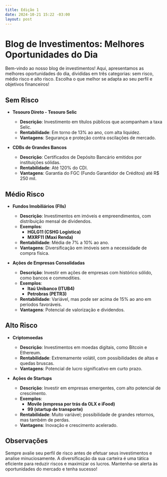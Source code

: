 ```yaml
---
title: Edição 1
date: 2024-10-21 15:22 -03:00
layout: post
---
```


# Blog de Investimentos: Melhores Oportunidades do Dia

Bem-vindo ao nosso blog de investimentos! Aqui, apresentamos as melhores oportunidades do dia, divididas em três categorias: sem risco, médio risco e alto risco. Escolha o que melhor se adapta ao seu perfil e objetivos financeiros!


## Sem Risco

- **Tesouro Direto - Tesouro Selic**
    
    -   **Descrição**: Investimento em títulos públicos que acompanham a taxa Selic.
    -   **Rentabilidade**: Em torno de 13% ao ano, com alta liquidez.
    -   **Vantagens**: Segurança e proteção contra oscilações de mercado.
- **CDBs de Grandes Bancos**
    
    -   **Descrição**: Certificados de Depósito Bancário emitidos por instituições sólidas.
    -   **Rentabilidade**: Até 120% do CDI.
    -   **Vantagens**: Garantia do FGC (Fundo Garantidor de Créditos) até R$ 250 mil.


## Médio Risco

- **Fundos Imobiliários (FIIs)**
    
    -   **Descrição**: Investimentos em imóveis e empreendimentos, com distribuição mensal de dividendos.
    -   **Exemplos**:
        -   **HGLG11 (CSHG Logística)**
        -   **MXRF11 (Maxi Renda)**
    -   **Rentabilidade**: Média de 7% a 10% ao ano.
    -   **Vantagens**: Diversificação em imóveis sem a necessidade de compra física.
- **Ações de Empresas Consolidadas**
    
    -   **Descrição**: Investir em ações de empresas com histórico sólido, como bancos e commodities.
    -   **Exemplos**:
        -   **Itaú Unibanco (ITUB4)**
        -   **Petrobras (PETR3)**
    -   **Rentabilidade**: Variável, mas pode ser acima de 15% ao ano em períodos favoráveis.
    -   **Vantagens**: Potencial de valorização e dividendos.


## Alto Risco

- **Criptomoedas**
    
    -   **Descrição**: Investimentos em moedas digitais, como Bitcoin e Ethereum.
    -   **Rentabilidade**: Extremamente volátil, com possibilidades de altas e quedas bruscas.
    -   **Vantagens**: Potencial de lucro significativo em curto prazo.
- **Ações de Startups**
    
    -   **Descrição**: Investir em empresas emergentes, com alto potencial de crescimento.
    -   **Exemplos**:
        -   **Movile (empresa por trás da OLX e iFood)**
        -   **99 (startup de transporte)**
    -   **Rentabilidade**: Muito variável; possibilidade de grandes retornos, mas também de perdas.
    -   **Vantagens**: Inovação e crescimento acelerado.


## Observações
Sempre avalie seu perfil de risco antes de efetuar seus investimentos e analise minuciosamente. A diversificação da sua carteira é uma tática eficiente para reduzir riscos e maximizar os lucros. Mantenha-se alerta às oportunidades do mercado e tenha sucesso!
 
